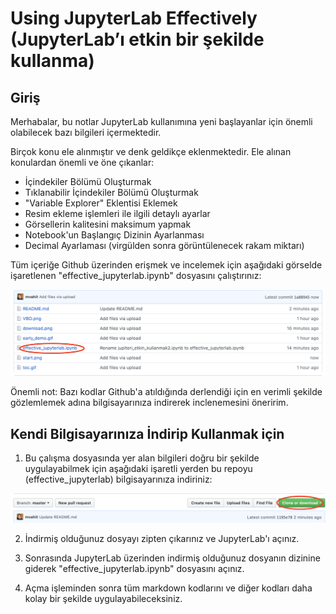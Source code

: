 # Using JupyterLab Effectively (JupyterLab’ı etkin bir şekilde kullanma)

## Giriş

Merhabalar, bu notlar JupyterLab kullanımına yeni başlayanlar için önemli olabilecek bazı bilgileri içermektedir. 

Birçok konu ele alınmıştır ve denk geldikçe eklenmektedir. Ele alınan konulardan önemli ve öne çıkanlar:

- İçindekiler Bölümü Oluşturmak
- Tıklanabilir İçindekiler Bölümü Oluşturmak
- "Variable Explorer" Eklentisi Eklemek
- Resim ekleme işlemleri ile ilgili detaylı ayarlar
- Görsellerin kalitesini maksimum yapmak
- Notebook'un Başlangıç Dizinin Ayarlanması
- Decimal Ayarlaması (virgülden sonra görüntülenecek rakam miktarı)



Tüm içeriğe Github üzerinden erişmek ve incelemek için aşağıdaki görselde işaretlenen "effective_jupyterlab.ipynb" dosyasını çalıştırınız:

![Start](start.png)

Önemli not: Bazı kodlar Github'a atıldığında derlendiği için en verimli şekilde gözlemlemek adına bilgisayarınıza indirerek inclenemesini öneririm.

## Kendi Bilgisayarınıza İndirip Kullanmak için

1. Bu çalışma dosyasında yer alan bilgileri doğru bir şekilde uygulayabilmek için aşağıdaki işaretli yerden bu repoyu (effective_jupyterlab) bilgisayarınıza indiriniz:

![Download](download.png)


2. İndirmiş olduğunuz dosyayı zipten çıkarınız ve JupyterLab'ı açınız. 

3. Sonrasında JupyterLab üzerinden indirmiş olduğunuz dosyanın dizinine giderek "effective_jupyterlab.ipynb" dosyasını açınız. 

4. Açma işleminden sonra tüm markdown kodlarını ve diğer kodları daha kolay bir şekilde uygulayabileceksiniz.

